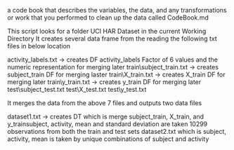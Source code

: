 a code book that describes the variables, the data, and any transformations or work that you performed to clean up the data called CodeBook.md

This script looks for a folder UCI HAR Dataset in the current Working Directory
It creates several data frame from the reading the following txt files in below location

activity_labels.txt       -> creates DF activity_labels Factor of 6 values and the numeric representation for merging later
train\subject_train.txt   -> creates subject_train DF for merging laster
train\X_train.txt         -> creates X_train DF for merging later
train\y_train.txt         -> creates y_train DF for merging later
test\subject_test.txt 
test\X_test.txt 
test\y_test.txt


It merges the data from the above 7 files and outputs two data files

dataset1.txt              -> creates DT which is merge subject_train, X_train, and y_trainsubject, activity, mean and standard deviation are taken 10299 observations from both the train and test sets 
dataset2.txt which is subject, activity, mean is taken by unique combinations of subject and activity
